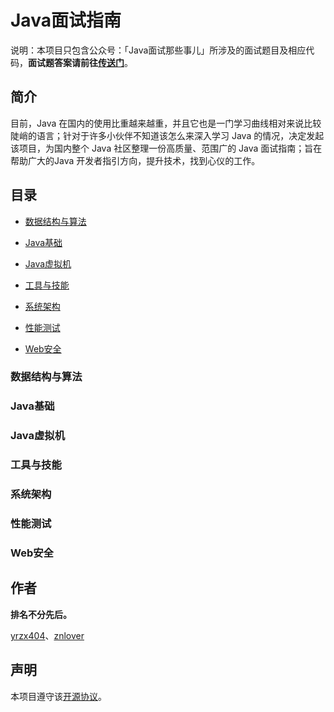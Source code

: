 # Java面试指南

说明：本项目只包含公众号：「Java面试那些事儿」所涉及的面试题目及相应代码，**面试题答案请前往[传送门](http://mp.weixin.qq.com/s?__biz=MzIzMzgxOTQ5NA==&mid=100000032&idx=1&sn=aa14b052576fe2965004395778d2299d&chksm=68fe9d295f89143f816ec4c0edecf387d497c3daba55f252a4741ad1a359a02d1b7bea159faf#rd)**。

## 简介

目前，Java 在国内的使用比重越来越重，并且它也是一门学习曲线相对来说比较陡峭的语言；针对于许多小伙伴不知道该怎么来深入学习 Java 的情况，决定发起该项目，为国内整个 Java 社区整理一份高质量、范围广的 Java 面试指南；旨在帮助广大的Java 开发者指引方向，提升技术，找到心仪的工作。

## 目录

- [数据结构与算法](#数据结构与算法)

- [Java基础](#Java基础)

- [Java虚拟机](#Java虚拟机)

- [工具与技能](#工具与技能)

- [系统架构](#系统架构)

- [性能测试](#性能测试)

- [Web安全](#Web安全)

### 数据结构与算法

### Java基础

### Java虚拟机

### 工具与技能

### 系统架构

### 性能测试

### Web安全

## 作者

**排名不分先后。**

[yrzx404](https://github.com/yrzx404)、[znlover](https://github.com/bluelithium)

## 声明

本项目遵守该[开源协议](/LICENSE)。


